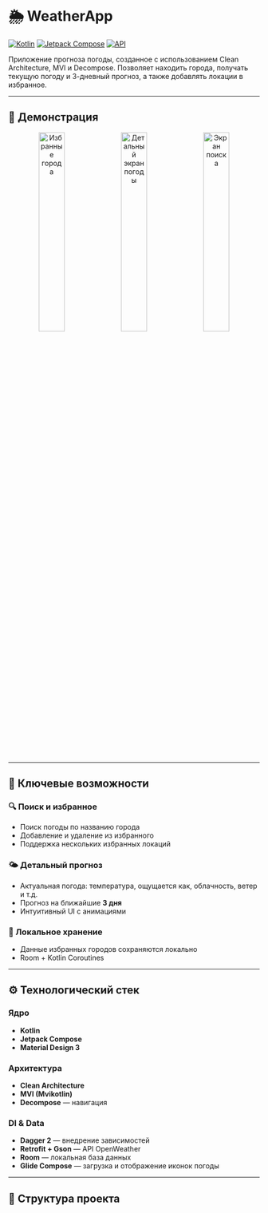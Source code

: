 # 🌦️ WeatherApp

[![Kotlin](https://img.shields.io/badge/Kotlin-2.1.10-blue.svg)](https://kotlinlang.org)
[![Jetpack Compose](https://img.shields.io/badge/Jetpack_Compose-1.5.0-brightgreen)](https://developer.android.com/jetpack/compose)
[![API](https://img.shields.io/badge/API-24%2B-orange)](https://android-arsenal.com/api?level=24)

Приложение прогноза погоды, созданное с использованием Clean Architecture, MVI и Decompose. Позволяет находить города, получать текущую погоду и 3-дневный прогноз, а также добавлять локации в избранное.

---

## 📱 Демонстрация

<div align="center">
  <img src="screenshots/main_screen.png" width="32%" alt="Избранные города">
  <img src="screenshots/detail_screen.png" width="32%" alt="Детальный экран погоды">
  <img src="screenshots/search_screen.png" width="32%" alt="Экран поиска">
</div>

---

## 🚀 Ключевые возможности

### 🔍 Поиск и избранное
- Поиск погоды по названию города
- Добавление и удаление из избранного
- Поддержка нескольких избранных локаций

### 🌤 Детальный прогноз
- Актуальная погода: температура, ощущается как, облачность, ветер и т.д.
- Прогноз на ближайшие **3 дня**
- Интуитивный UI с анимациями

### 💾 Локальное хранение
- Данные избранных городов сохраняются локально
- Room + Kotlin Coroutines

---

## ⚙️ Технологический стек

### Ядро
- **Kotlin**
- **Jetpack Compose**
- **Material Design 3**

### Архитектура
- **Clean Architecture**
- **MVI (Mvikotlin)**
- **Decompose** — навигация

### DI & Data
- **Dagger 2** — внедрение зависимостей
- **Retrofit + Gson** — API OpenWeather
- **Room** — локальная база данных
- **Glide Compose** — загрузка и отображение иконок погоды

---

## 🧩 Структура проекта

